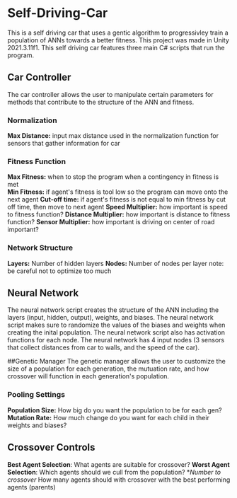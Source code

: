 # Self-Driving-Car

This is a self driving car that uses a gentic algorithm to progressivley train a population of ANNs towards a better fitness. 
This project was made in Unity 2021.3.11f1. This self driving car features three main C# scripts that run the program.

## Car Controller
 The car controller allows the user to manipulate certain parameters for methods that contribute to the structure of the ANN and fitness.
### Normalization
**Max Distance:** input max distance used in the normalization function for sensors that gather information for car
### Fitness Function
**Max Fitness:** when to stop the program when a contingency in fitness is met </br>
**Min Fitness:** if agent's fitness is tool low so the program can move onto the next agent
**Cut-off time:** if agent's fitness is not equal to min fitness by cut off time, then move to next agent
**Speed Multiplier:** how important is speed to fitness function?
**Distance Multiplier:** how important is distance to fitness function?
**Sensor Multiplier:** how important is driving on center of road important?
### Network Structure
**Layers:** Number of hidden layers 
**Nodes:** Number of nodes per layer
note: be careful not to optimize too much
## Neural Network
The neural network script creates the structure of the ANN including the layers (input, hidden, output), weights, and biases. The neural network script makes
sure to randomize the values of the biases and weights when creating the inital population. The neural network script also has activation functions for each node. The neural network has 4 input nodes (3 sensors that collect distances from car to walls, and the speed of the car).
 
##Genetic Manager
The genetic manager allows the user to customize the size of a population for each generation, the mutuation rate, and how crossover will function in each generation's population.
### Pooling Settings
**Population Size:** How big do you want the population to be for each gen?
**Mutation Rate:** How much change do you want for each child in their weights and biases?
## Crossover Controls
**Best Agent Selection**: What agents are suitable for crossover?
**Worst Agent Selection**: Which agents should we cull from the population?
**Number to crossover* How many agents should with crossover with the best performing agents (parents)
